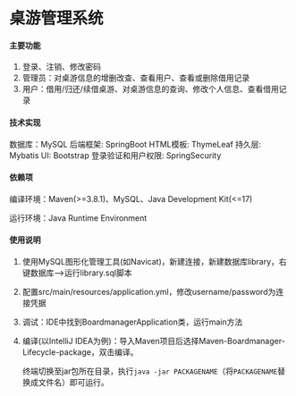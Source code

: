 # 桌游管理系统


#### 主要功能
1.  登录、注销、修改密码
2.  管理员：对桌游信息的增删改查、查看用户、查看或删除借用记录
3.  用户：借用/归还/续借桌游、对桌游信息的查询、修改个人信息、查看借用记录


#### 技术实现
数据库：MySQL
后端框架: SpringBoot
HTML模板: ThymeLeaf
持久层: Mybatis
UI: Bootstrap
登录验证和用户权限: SpringSecurity

#### 依赖项

编译环境：Maven(>=3.8.1)、MySQL、Java Development Kit(<=17)

运行环境：Java Runtime Environment

#### 使用说明
1. 使用MySQL图形化管理工具(如Navicat)，新建连接，新建数据库library，右键数据库-->运行library.sql脚本

2. 配置src/main/resources/application.yml，修改username/password为连接凭据

3. 调试：IDE中找到BoardmanagerApplication类，运行main方法

3. 编译(以IntelliJ IDEA为例)：导入Maven项目后选择Maven-Boardmanager-Lifecycle-package，双击编译。

   终端切换至jar包所在目录，执行`java -jar PACKAGENAME`（将`PACKAGENAME`替换成文件名）即可运行。
